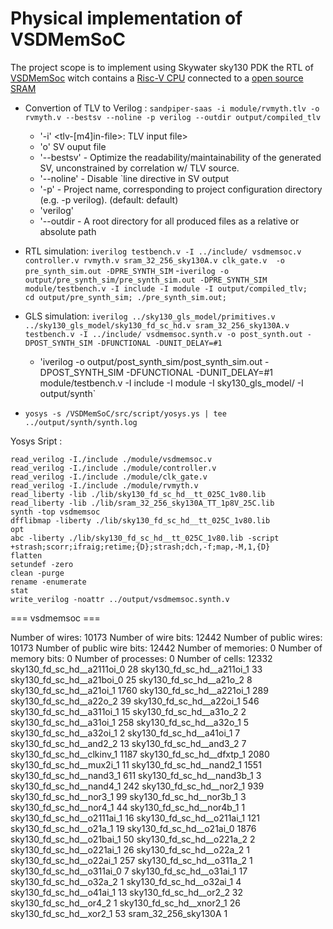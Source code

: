 # Physical implementation of VSDMemSoC

The project scope is to implement using Skywater sky130 PDK the RTL of [VSDMemSoc](https://github.com/vsdip/VSDMemSoC) witch contains a [Risc-V CPU](https://github.com/RISCV-MYTH-WORKSHOP/riscv_myth_workshop_nov22-MihaiHMO/settings) connected to a [open source SRAM](https://github.com/vsdip/vsdsram_sky130)


- Convertion of TLV to Verilog : `sandpiper-saas -i module/rvmyth.tlv -o rvmyth.v --bestsv --noline -p verilog --outdir output/compiled_tlv`
    - '-i' <tlv-[m4]in-file>: TLV input file>
    - 'o' <tlv-out-file> SV ouput file
    - '--bestsv' - Optimize the readability/maintainability of the generated SV, unconstrained by correlation w/ TLV source.
    - '--noline' - Disable `line directive in SV output
    - '-p' - Project name, corresponding to project configuration directory (e.g. -p verilog). (default: default)   
    - 'verilog' 
    - '--outdir   - A root directory for all produced files as a relative or absolute path
  
  
- RTL simulation: `iverilog testbench.v -I ../include/ vsdmemsoc.v controller.v rvmyth.v sram_32_256_sky130A.v clk_gate.v  -o pre_synth_sim.out -DPRE_SYNTH_SIM`
  -`iverilog -o output/pre_synth_sim/pre_synth_sim.out -DPRE_SYNTH_SIM  module/testbench.v -I include -I module -I output/compiled_tlv;`    
  `cd output/pre_synth_sim; ./pre_synth_sim.out;`

- GLS simulation: `iverilog ../sky130_gls_model/primitives.v ../sky130_gls_model/sky130_fd_sc_hd.v sram_32_256_sky130A.v testbench.v -I ../include/ vsdmemsoc.synth.v -o post_synth.out -DPOST_SYNTH_SIM -DFUNCTIONAL -DUNIT_DELAY=#1`
  - 'iverilog -o output/post_synth_sim/post_synth_sim.out -DPOST_SYNTH_SIM -DFUNCTIONAL -DUNIT_DELAY=#1 module/testbench.v -I include -I module -I sky130_gls_model/ -I output/synth`
- `yosys -s /VSDMemSoC/src/script/yosys.ys | tee ../output/synth/synth.log`

Yosys Sript :
```
read_verilog -I./include ./module/vsdmemsoc.v
read_verilog -I./include ./module/controller.v
read_verilog -I./include ./module/clk_gate.v
read_verilog -I./include ./module/rvmyth.v
read_liberty -lib ./lib/sky130_fd_sc_hd__tt_025C_1v80.lib
read_liberty -lib ./lib/sram_32_256_sky130A_TT_1p8V_25C.lib
synth -top vsdmemsoc
dfflibmap -liberty ./lib/sky130_fd_sc_hd__tt_025C_1v80.lib
opt
abc -liberty ./lib/sky130_fd_sc_hd__tt_025C_1v80.lib -script +strash;scorr;ifraig;retime;{D};strash;dch,-f;map,-M,1,{D}
flatten
setundef -zero
clean -purge
rename -enumerate
stat
write_verilog -noattr ../output/vsdmemsoc.synth.v
```
  
  === vsdmemsoc ===

   Number of wires:              10173
   Number of wire bits:          12442
   Number of public wires:       10173
   Number of public wire bits:   12442
   Number of memories:               0
   Number of memory bits:            0
   Number of processes:              0
   Number of cells:              12332
     sky130_fd_sc_hd__a2111oi_0     28
     sky130_fd_sc_hd__a211oi_1      33
     sky130_fd_sc_hd__a21boi_0      25
     sky130_fd_sc_hd__a21o_2         8
     sky130_fd_sc_hd__a21oi_1     1760
     sky130_fd_sc_hd__a221oi_1     289
     sky130_fd_sc_hd__a22o_2        39
     sky130_fd_sc_hd__a22oi_1      546
     sky130_fd_sc_hd__a311oi_1      15
     sky130_fd_sc_hd__a31o_2         2
     sky130_fd_sc_hd__a31oi_1      258
     sky130_fd_sc_hd__a32o_1         5
     sky130_fd_sc_hd__a32oi_1        2
     sky130_fd_sc_hd__a41oi_1        7
     sky130_fd_sc_hd__and2_2        13
     sky130_fd_sc_hd__and3_2         7
     sky130_fd_sc_hd__clkinv_1    1187
     sky130_fd_sc_hd__dfxtp_1     2080
     sky130_fd_sc_hd__mux2i_1       11
     sky130_fd_sc_hd__nand2_1     1551
     sky130_fd_sc_hd__nand3_1      611
     sky130_fd_sc_hd__nand3b_1       3
     sky130_fd_sc_hd__nand4_1      242
     sky130_fd_sc_hd__nor2_1       939
     sky130_fd_sc_hd__nor3_1        99
     sky130_fd_sc_hd__nor3b_1        3
     sky130_fd_sc_hd__nor4_1        44
     sky130_fd_sc_hd__nor4b_1        1
     sky130_fd_sc_hd__o2111ai_1     16
     sky130_fd_sc_hd__o211ai_1     121
     sky130_fd_sc_hd__o21a_1        19
     sky130_fd_sc_hd__o21ai_0     1876
     sky130_fd_sc_hd__o21bai_1      50
     sky130_fd_sc_hd__o221a_2        2
     sky130_fd_sc_hd__o221ai_1      26
     sky130_fd_sc_hd__o22a_2         1
     sky130_fd_sc_hd__o22ai_1      257
     sky130_fd_sc_hd__o311a_2        1
     sky130_fd_sc_hd__o311ai_0       7
     sky130_fd_sc_hd__o31ai_1       17
     sky130_fd_sc_hd__o32a_2         1
     sky130_fd_sc_hd__o32ai_1        4
     sky130_fd_sc_hd__o41ai_1       13
     sky130_fd_sc_hd__or2_2         32
     sky130_fd_sc_hd__or4_2          1
     sky130_fd_sc_hd__xnor2_1       26
     sky130_fd_sc_hd__xor2_1        53
     sram_32_256_sky130A             1
